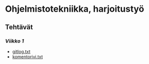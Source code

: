 # Ohjelmistotekniikka, harjoitustyö

## Tehtävät
### _Viikko **1**_
* [gitlog.txt](https://github.com/olevaltt/ot-harjoitustyo_2021/blob/master/laskarit/viikko1/gitlog.txt)
* [komentorivi.txt](https://github.com/olevaltt/ot-harjoitustyo_2021/blob/master/laskarit/viikko1/komentorivi.txt)

